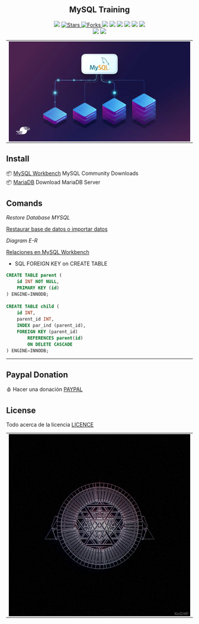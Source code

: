 
<h2 align="center"> MySQL Training</h2>

<p align="center">
  
  </a>
    <img src="https://img.shields.io/github/languages/top/BrianMarquez3/MySQL-Training?color=red">
  </a>
  
  <a href="https://github.com/BrianMarquez3/MySQL-Training/stargazers">
    <img src="https://img.shields.io/github/stars/BrianMarquez3/MySQL-Training.svg?style=flat" alt="Stars">
  </a>
  
  <a href="https://github.com/BrianMarquez3/MySQL-Training/network">
    <img src="https://img.shields.io/github/forks/BrianMarquez3/MySQL-Training.svg?style=flat" alt="Forks">
  </a>
  
  </a>
    <img src="https://img.shields.io/github/v/tag/BrianMarquez3/MySQL-Training?color=gren&label=Version&logo=sql">
    <img src="https://img.shields.io/github/v/tag/BrianMarquez3/MySQL-Training?color=red&label=Version&logo=sql">
  </a>
  
  </a>
    <img src="https://img.shields.io/github/languages/code-size/BrianMarquez3/MySQL-Training">
  </a>
  
  </a>
    <img src="https://img.shields.io/github/downloads/BrianMarquez3/MySQL-Training/total?color=violet">
    <img src="https://img.shields.io/github/downloads/BrianMarquez3/MySQL-Training/total?color=green">
  </a>
  
   <a href="https://github.com/BrianMarquez3/MySQL-Training/network">
    <img src="https://img.shields.io/badge/Plataform-Windows-blue">
  </a><br>
  
   <img src="https://img.shields.io/github/last-commit/BrianMarquez3/MySQL-Training?color=darkrose&style=for-the-badge">
  <img src="https://img.shields.io/github/languages/count/BrianMarquez3/MySQL-Training?style=for-the-badge">
</p>

  
<table align="center">
  <tr>
    <td align="center" style="padding=0;width=50%;">
      <img align="center" style="padding=0;" src="./images/mysql_main_2.webp" />
    </td>
  </tr>
</table>


## Install

📦 [MySQL Workbench](https://dev.mysql.com/downloads/workbench/) MySQL Community Downloads <br>
📦 [MariaDB](https://mariadb.org/download/?t=mariadb) Download MariaDB Server <br>


## Comands

_Restore Database MYSQL_

[Restaurar base de datos o importar datos](https://www.youtube.com/watch?v=GHwbQ9HBX0E)

_Diagram E-R_

[Relaciones en MySQL Workbench](https://www.javierrguez.com/generar-diagrama-entidad-relacion-mysql/)

* SQL FOREIGN KEY on CREATE TABLE


```sql
CREATE TABLE parent (
    id INT NOT NULL,
    PRIMARY KEY (id)
) ENGINE=INNODB;

CREATE TABLE child (
    id INT,
    parent_id INT,
    INDEX par_ind (parent_id),
    FOREIGN KEY (parent_id)
        REFERENCES parent(id)
        ON DELETE CASCADE
) ENGINE=INNODB;
```



---


## Paypal Donation
🩸 Hacer una donación [PAYPAL](https://www.paypal.com/donate?hosted_button_id=98U3T62494H9Y)

## License 
Todo acerca de la licencia [LICENCE](https://github.com/BrianMarquez3/MySQL-Training/blob/main/LICENCE)

<!-- <div align="center"><img src="./images/circle.gif"></div> -->

<table>
  <tr>
    <td align="center" style="padding=0;width=50%;">
      <img align="center" style="padding=0;" src="./images/MT7X.gif" />
    </td>
  </tr>
</table>

